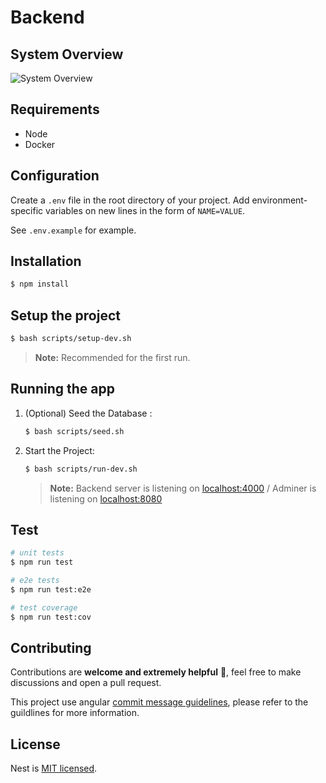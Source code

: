 # Backend

## System Overview

![System Overview](https://i.imgur.com/aTSzdOD.png)

## Requirements

-   Node
-   Docker

## Configuration

Create a `.env` file in the root directory of your project. Add
environment-specific variables on new lines in the form of `NAME=VALUE`.

See `.env.example` for example.

## Installation

```bash
$ npm install
```

## Setup the project

```bash
$ bash scripts/setup-dev.sh
```

> **Note:** Recommended for the first run.

## Running the app

1. (Optional) Seed the Database :

    ```bash
    $ bash scripts/seed.sh
    ```

2. Start the Project:

    ```bash
    $ bash scripts/run-dev.sh
    ```

    > **Note:** Backend server is listening on [localhost:4000](localhost:4000) / Adminer is listening on [localhost:8080](localhost:8080)

## Test

```bash
# unit tests
$ npm run test

# e2e tests
$ npm run test:e2e

# test coverage
$ npm run test:cov
```

## Contributing

Contributions are **welcome and extremely helpful** 🙌, feel free to make discussions and open a pull request.

This project use angular [commit message guidelines](https://github.com/angular/angular/blob/master/CONTRIBUTING.md#-commit-message-guidelines), please refer to the guildlines for more information.

## License

Nest is [MIT licensed](https://github.com/nestjs/nest/blob/master/LICENSE).
